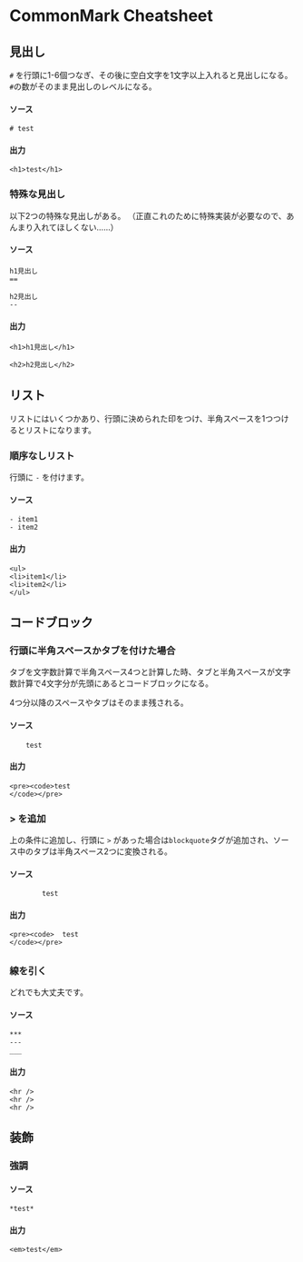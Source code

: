 # CommonMark Cheatsheet

## 見出し

`#` を行頭に1-6個つなぎ、その後に空白文字を1文字以上入れると見出しになる。
`#`の数がそのまま見出しのレベルになる。

#### ソース

```
# test
```

#### 出力

```
<h1>test</h1>
```

### 特殊な見出し

以下2つの特殊な見出しがある。
（正直これのために特殊実装が必要なので、あんまり入れてほしくない……）

#### ソース

```
h1見出し
==

h2見出し
--
```

#### 出力

```
<h1>h1見出し</h1>

<h2>h2見出し</h2>
```

## リスト

リストにはいくつかあり、行頭に決められた印をつけ、半角スペースを1つつけるとリストになります。

### 順序なしリスト

行頭に `-` を付けます。

#### ソース

```
- item1
- item2
```

#### 出力

```
<ul>
<li>item1</li>
<li>item2</li>
</ul>
```

## コードブロック

### 行頭に半角スペースかタブを付けた場合

タブを文字数計算で半角スペース4つと計算した時、タブと半角スペースが文字数計算で4文字分が先頭にあるとコードブロックになる。

4つ分以降のスペースやタブはそのまま残される。

#### ソース

```
    test
```

#### 出力

```
<pre><code>test
</code></pre>
```

### > を追加

上の条件に追加し、行頭に `>` があった場合は`blockquote`タグが追加され、ソース中のタブは半角スペース2つに変換される。

#### ソース

```
		test
```

#### 出力

```
<pre><code>  test
</code></pre>
```

## 

### 線を引く

どれでも大丈夫です。

#### ソース

```
***
---
___
```

#### 出力

```
<hr />
<hr />
<hr />
```

## 装飾

### 強調

#### ソース

```
*test*
```

#### 出力

```
<em>test</em>
```
